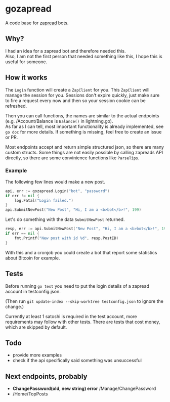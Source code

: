 # gozapread
A code base for [zapread](https://github.com/Horndev/zapread.com) bots.

## Why?
I had an idea for a zapread bot and therefore needed this.  
Also, I am not the first person that needed something like this, I hope this is useful for someone.  

## How it works
The `Login` function will create a `ZapClient` for you. This `ZapClient` will manage the session for you. Sessions don't expire quickly, just make sure to fire a request every now and then so your session cookie can be refreshed. 

Then you can call functions, the names are similar to the actual endpoints (e.g. /Account/Balance is `Balance()` in lightning.go).  
As far as I can tell, most important functionality is already implemented, see `go doc` for more details. If something is missing, feel free to create an issue or PR.

Most endpoints accept and return simple structured json, so there are many custom structs. Some things are not easily possible by calling zapreads API directly, so there are some convinience functions like `ParseTips`.

### Example
The following few lines would make a new post.
```go
api, err := gozapread.Login("bot", "password")
if err != nil {
	log.Fatal("Login failed.")
}
api.SubmitNewPost("New Post", "Hi, I am a <b>bot</b>!", 199)
```
Let's do something with the data `SubmitNewPost` returned.
```go
resp, err := api.SubmitNewPost("New Post", "Hi, I am a <b>bot</b>!", 199)
if err == nil {
	fmt.Printf("New post with id %d", resp.PostID)
}
```
With this and a cronjob you could create a bot that report some statistics about Bitcoin for example.

## Tests
Before running `go test` you need to put the login details of a zapread account in testconfig.json.

(Then run `git update-index --skip-worktree testconfig.json` to ignore the change.)

Currently at least 1 satoshi is required in the test account, more requirements may follow with other tests. There are tests that cost money, which are skipped by default.

## Todo
- provide more examples
- check if the api specifically said something was unsuccessful

## Next endpoints, probably
- **ChangePassword(old, new string) error** /Manage/ChangePassword
- /Home/TopPosts
